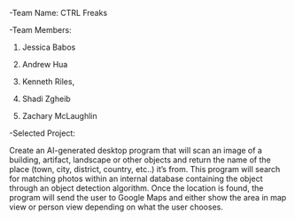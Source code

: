-Team Name: CTRL Freaks

-Team Members:

1. Jessica Babos 

2. Andrew Hua

3. Kenneth Riles,

4. Shadi Zgheib

5. Zachary McLaughlin

-Selected Project: 

Create an AI-generated desktop program that will scan an image of a building, artifact, landscape or other objects and return the name of the place (town, city, district, country, etc..) it’s from. This program will search for matching photos within an internal database containing the object through an object detection algorithm. Once the location is found, the program will send the user to Google Maps and either show the area in map view or person view depending on what the user chooses.
